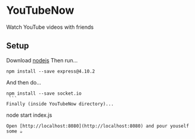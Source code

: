 # YouTubeNow
Watch YouTube videos with friends
## Setup
Download [nodejs](https://nodejs.org/en/)
Then run...
   ```
 npm install --save express@4.10.2
   ```
And then do...
   ```
npm install --save socket.io
    ```
Finally (inside YouTubeNow directory)...
   ```
node start index.js
   ```
Open [http://localhost:8080](http://localhost:8080) and pour youself some ☕
